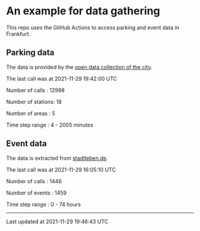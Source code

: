 # An example for data gathering

This repo uses the GitHub Actions to access parking and event data in Frankfurt.

## Parking data
The data is provided by the [open data collection of the city](https://www.offenedaten.frankfurt.de/).

The last call was at 2021-11-29 19:42:00 UTC

Number of calls   : 12998

Number of stations:    18

Number of areas   :     5

Time step range   :     4 -  2005 minutes


## Event data
The data is extracted from [stadtleben.de](https://stadtleben.de/frankfurt/).

The last call was at 2021-11-29 16:05:10 UTC

Number of calls   : 1446

Number of events  : 1459

Time step range   :    0 -   74 hours


----

Last updated at 2021-11-29 19:46:43 UTC
